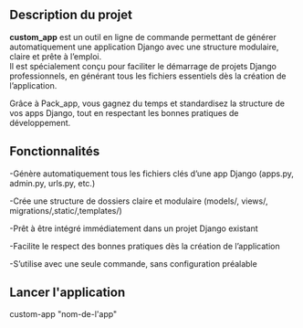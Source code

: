 ## Description du projet

**custom_app** est un outil en ligne de commande permettant de générer automatiquement une application Django avec une structure modulaire, claire et prête à l’emploi.  
Il est spécialement conçu pour faciliter le démarrage de projets Django professionnels, en générant tous les fichiers essentiels dès la création de l’application.

Grâce à Pack_app, vous gagnez du temps et standardisez la structure de vos apps Django, tout en respectant les bonnes pratiques de développement.

## Fonctionnalités

-Génère automatiquement tous les fichiers clés d’une app Django (apps.py, admin.py, urls.py, etc.)

-Crée une structure de dossiers claire et modulaire (models/, views/, migrations/,static/,templates/)

-Prêt à être intégré immédiatement dans un projet Django existant

-Facilite le respect des bonnes pratiques dès la création de l’application

-S’utilise avec une seule commande, sans configuration préalable


## Lancer l'application 

custom-app "nom-de-l'app"
